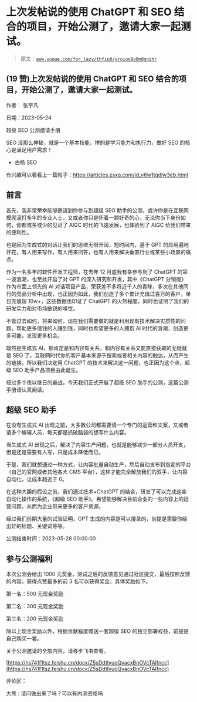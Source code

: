 # 上次发帖说的使用 ChatGPT 和 SEO 结合的项目，开始公测了，邀请大家一起测试。

> 原文：[`www.yuque.com/for_lazy/thfiu8/yroiuo9v0m8gnihr`](https://www.yuque.com/for_lazy/thfiu8/yroiuo9v0m8gnihr)



## (19 赞)上次发帖说的使用 ChatGPT 和 SEO 结合的项目，开始公测了，邀请大家一起测试。 

作者： 张宇凡 

日期：2023-05-24 

超级 SEO 公测邀请手册 

SEO 没那么神秘，就是一个基本技能，拼的是学习能力和执行力，做好 SEO 的核心是满足用户需求！ 

- 白杨 SEO 

有兴趣可以看看上一篇帖子：https://articles.zsxq.com/id_v6w1tgdlw3eb.html 

## 前言 

首先，我非常荣幸能够邀请到你参与到超级 SEO 助手的公测，或许你是在互联网摸爬滚打多年的专业人士，又或者你只是怀着一颗好奇的心，无论你当下身份如何，你都或多或少的见证了 AIGC 时代的飞速发展，也体验到了 AIGC 给我们带来的便利性。 

也是因为生成式的对话让我们的思维无限开阔，短时间内，基于 GPT 的应用遍地开花，有人用来写作，有人用来问答，也有人用来解决垂直行业或某些小场景的痛点。 

作为一名多年的软件开发工程师，在去年 12 月底我有幸参与到了 ChatGPT 的第一波浪潮，也至此开启了对 GPT 的深入研究和开发，其中《ChatGPT 分销版》作为市面上领先的 AI 对话项目产品，荣获差不多将近千人的青睐，多次在其他同行的竞品分析中出现，也正因为如此，我们创造了多个累计充值过百万的客户，单日充值超 10w+，这些数据也印证了 ChatGPT 的火热程度，同时也证明了我们的研发实力和对市场敏锐的嗅觉。 

不管过去如何，将来如何，现在我们需要做的就是利用现有技术解决实质性的问题，帮助更多值钱的人赚到钱，同时也希望更多的人拥抱 AI 时代的浪潮，创造更多可能，发现更多机会。 

既然是生成式 AI，那肯定是和内容有关系，和内容有关系又能直接获取的无疑就是 SEO 了，互联网时代你的客户基本来源于搜索或者相关内容的触达，从而产生的链接，所以我们决定用 ChatGPT 的技术来解决这一问题，也正因为这个点，超级 SEO 助手产品项目由此诞生。 

经过多个夜以继日的奋战，今天我们正式开启了超级 SEO 助手的公测，这篇公测手册请认真阅读。 

## 超级 SEO 助手 

在没有生成式 AI 出现之前，大多数公司都需要请一个专门的运营和文案，又或者请多个编辑人员，每天都是抓破脑袋的想写什么内容。 

当生成式 AI 出现之后，解决了内容生产问题，也就是能够减少一部分人员开支，但是还是需要有人写，只是成本降低而已。 

于是，我们就想通过一种方式，让内容批量自动生产，然后自动发布到指定的平台（自己的官网或者其他各大 CMS 平台），这样才能完全解放我们的双手，让内容自动化，让成本趋近于 0。 

在这种大胆的假设之前，我们通过技术+ChatGPT 的结合，研发了可以完成这些自动化操作的系统，《超级 SEO 助手》。希望能够解决目前企业的一些内容上的运营问题，从而为企业带来更多的客户资源。 

经过我们前期大量的试验证明，GPT 生成的内容是可以搜录的，前提是需要你给出好的标题、关键词等等。 

公测结束时间：2023-05-28 00:00:00 

## 参与公测福利 

本次公测会给出 1000 元奖金，测试之后的反馈意见通过社区提交，最后按照反馈的内容，获得点赞最多的前 3 名可以获得奖金，具体奖励如下。 

第一名：500 元现金奖励 

第二名：300 元现金奖励 

第三名：200 元现金奖励 

除以上现金奖励以外，根据贡献程度赠送一套超级 SEO 的独立部署权益，前提是自己购买一套。 

关于公测邀请的全部内容，请移步飞书查看。 

[https://hs741f1tsz.feishu.cn/docx/Z5sDdtIvuoQvacxBnOVcTAlfncc](https://hs741f1tsz.feishu.cn/docx/Z5sDdtIvuoQvacxBnOVcTAlfncc) 

评论区： 

大熊 : 请问做出来了吗？可以有内测资格吗